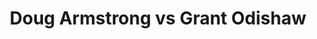 ---
title: Doug Armstrong vs Grant Odishaw
player1:
  name: Armstrong, Doug
  percent: 77
  wins: 1
  losses: 0
player2:
  name: Odishaw, Grant
  percent: 78
  wins: 0
  losses: 1
games:
- player1:
    team: MB
    position: Lead
    percent: 77
    win: 1
    loss: 0
  player2:
    team: NB
    position: Lead
    percent: 78
    win: 0
    loss: 1
  event: Brier
  year: 2000
  draw: Round Robin(5)
  score: NB 4 - MB 9
- player1:
    team: STO
    position: Lead
    percent: 93
    win: 1
    loss: 0
  player2:
    team: HOW
    position: Lead
    percent: 83
    win: 0
    loss: 1
  event: Trials (Men)
  year: 2001
  draw: Round Robin(5)
  score: HOW 7 - STO 8
---